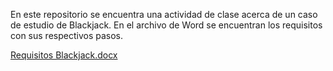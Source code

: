 En este repositorio se encuentra una actividad de clase acerca de un caso de estudio de Blackjack.
En el archivo de Word se encuentran los requisitos con sus respectivos pasos.


[Requisitos Blackjack.docx](..%2F..%2FDownloads%2FRequisitos%20Blackjack.docx)

